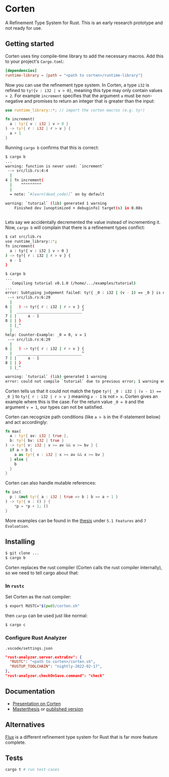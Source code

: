 # Corten

A Refinement Type System for Rust.
This is an early research prototype and not ready for use.


## Getting started

Corten uses tiny compile-time library to add the necessary macros. Add this to your project's `Cargo.toml`:

```toml
[dependencies]
runtime-library = {path = "<path to corten>/runtime-library"}
```

Now you can use the refinement type system. 
In Corten, a type `i32` is refined to `ty!{v : i32 | v > 0}`, meaning this type may only contain values `> 2`.
For example `increment` specifies that the argument `a` must be non-negative and promises to return an integer that is greater than the input:

```rust
use runtime_library::*; // import the corten macros (e.g. ty!)

fn increment(
  a : ty!{ v : i32 | v > 0 }
) -> ty!{ r : i32 | r > v } {
  a + 1
}
```

Running `cargo b` confirms that this is correct:
```bash
$ cargo b
...
warning: function is never used: `increment`
 --> src/lib.rs:4:4
  |
4 | fn increment(
  |    ^^^^^^^^^
  |
  = note: `#[warn(dead_code)]` on by default

warning: `tutorial` (lib) generated 1 warning
    Finished dev [unoptimized + debuginfo] target(s) in 0.08s
                                                                     
```

Lets say we accidentally decremented the value instead of incrementing it.
Now, `cargo b` will complain that there is a refinement types conflict:


```bash
$ cat src/lib.rs
use runtime_library::*;
fn increment(
  a : ty!{ v : i32 | v > 0 }
) -> ty!{ r : i32 | r > v } {
  a - 1
}

$ cargo b
...
   Compiling tutorial v0.1.0 (/home/.../examples/tutorial)
...
error: Subtyping judgement failed: ty!{ _0 : i32 | (v - 1) == _0 } is not a sub_ty of ty!{ r : i32 | r > v }
 --> src/lib.rs:6:29
  |
6 |   ) -> ty!{ r : i32 | r > v } {
  |  _____________________________^
7 | |     a - 1
8 | | }
  | |_^
  |
help: Counter-Example: _0 = 0, v = 1
 --> src/lib.rs:6:29
  |
6 |   ) -> ty!{ r : i32 | r > v } {
  |  _____________________________^
7 | |     a - 1
8 | | }
  | |_^

warning: `tutorial` (lib) generated 1 warning
error: could not compile `tutorial` due to previous error; 1 warning emitted
```

Corten tells us that it could not match the type `ty!{ _0 : i32 | (v - 1) == _0 }` to `ty!{ r : i32 | r > v }` meaning `v - 1` is not `> v`. Corten gives an example where this is the case: For the return value `_0 = 0` and the argument `v = 1`, our types can not be satisfied.


Corten can recognize path conditions (like `a > b` in the if-statement below) and act accordingly:


```rust
fn max(
  a : ty!{ av: i32 | true },
  b: ty!{ bv: i32 | true }
) -> ty!{ v: i32 | v >= av && v >= bv } {
  if a > b { 
    a as ty!{ x : i32 | x >= av && x >= bv }
  } else { 
    b
  }
}
```

Corten can also handle mutable references:

```rust
fn inc(
  p : &mut ty!{ a : i32 | true => b | b == a + 1 }
) -> ty!{ v : () } {
    *p = *p + 1; ()
}
```

More examples can be found in the [thesis](https://github.com/csicar/corten/blob/main/docs/master-thesis/thesis.pdf) under `5.1 Features` and `7 Evaluation`.


## Installing


```bash
$ git clone ...
$ cargo b
```

Corten replaces the rust compiler (Corten calls the rust compiler internally), so we need to tell cargo about that:

### In `rustc`

Set Corten as the rust compiler:

```bash
$ export RUSTC="$(pwd)/corten.sh"
```

then `cargo` can be used just like normal:

```bash
$ cargo c
```

### Configure Rust Analyzer

`.vscode/settings.json`

```json
"rust-analyzer.server.extraEnv": {
  "RUSTC": "<path to corten>/corten.sh",
  "RUSTUP_TOOLCHAIN": "nightly-2022-02-17",
},
"rust-analyzer.checkOnSave.command": "check"
```

## Documentation

- [Presentation on Corten](https://github.com/csicar/corten/blob/main/docs/presentation/presentation.pdf)
- [Masterthesis](https://github.com/csicar/corten/blob/main/docs/master-thesis/thesis.pdf) or [published version](https://publikationen.bibliothek.kit.edu/1000152005)

## Alternatives

[Flux](https://github.com/liquid-rust/flux) is a different refinement type system for Rust that is far more feature complete.

## Tests

```bash
cargo t # run test-cases
```